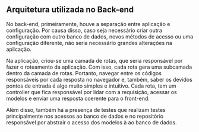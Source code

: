 ## Arquitetura utilizada no Back-end

No back-end, primeiramente, houve a separação entre aplicação e configuração. Por causa disso, caso seja necessário criar outra configuração com outro banco de dados, novos métodos de acesso ou uma configuração diferente, não seria necessário grandes alterações na aplicação. 

Na aplicação, criou-se uma camada de rotas, que seria responsável por fazer o roteamento da aplicação. Com isso, cada rota gera uma subcamada dentro da camada de rotas. Portanto, navegar entre os códigos responsáveis por cada resposta no navegador e, também, saber os devidos pontos de entrada é algo muito simples e intuitivo. Cada rota, tem um controller que fica responsável por lidar com a requisição, acessar os modelos e enviar uma resposta coerente para o front-end.

Além disso, também há a presença de testes que realizam testes principalmente nos acessos ao banco de dados e no repositório responsável por abstrair o acesso dos modelos à ao banco de dados.